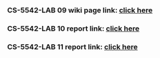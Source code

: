 ### CS-5542-LAB 09 wiki page link: [click here](https://github.com/liuyunl777/CS-5542-LAB/blob/master/Lab%2009/documentation/lab9%20reprot.pdf)
### CS-5542-LAB 10 report link: [click here](https://github.com/liuyunl777/CS-5542-LAB/blob/master/Lab%2010/documentation/lab%2010%20report.pdf)
### CS-5542-LAB 11 report link: [click here](https://github.com/liuyunl777/CS-5542-LAB/wiki/CS-5542-LAB-11-WIKI-PAGE)
